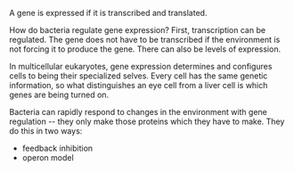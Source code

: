 A gene is expressed if it is transcribed and translated. 

How do bacteria regulate gene expression? First, transcription can be regulated. The gene does not have to be transcribed if the environment is not forcing it to produce the gene. There can also be levels of expression.

In multicellular eukaryotes, gene expression determines and configures cells to being their specialized selves. Every cell has the same genetic information, so what distinguishes an eye cell from a liver cell is which genes are being turned on.

Bacteria can rapidly respond to changes in the environment with gene regulation -- they only make those proteins which they have to make. They do this in two ways:

- feedback inhibition
- operon model

